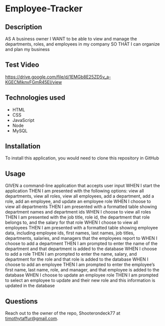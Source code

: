# Employee-Tracker
## Description 

AS A business owner
I WANT to be able to view and manage the departments, roles, and employees in my company
SO THAT I can organize and plan my business

## Test Video 

https://drive.google.com/file/d/1EMGb8E25ZD5v_a-KGECMiknvFGmR45EI/view

## Technologies used
- HTML
- CSS
- JavaScript
- Node
- MySQL

## Installation

To install this application, you would need to clone this repository in GitHub

## Usage
GIVEN a command-line application that accepts user input
WHEN I start the application
THEN I am presented with the following options: view all departments, view all roles, view all employees, add a department, add a role, add an employee, and update an employee role
WHEN I choose to view all departments
THEN I am presented with a formatted table showing department names and department ids
WHEN I choose to view all roles
THEN I am presented with the job title, role id, the department that role belongs to, and the salary for that role
WHEN I choose to view all employees
THEN I am presented with a formatted table showing employee data, including employee ids, first names, last names, job titles, departments, salaries, and managers that the employees report to
WHEN I choose to add a department
THEN I am prompted to enter the name of the department and that department is added to the database
WHEN I choose to add a role
THEN I am prompted to enter the name, salary, and department for the role and that role is added to the database
WHEN I choose to add an employee
THEN I am prompted to enter the employee’s first name, last name, role, and manager, and that employee is added to the database
WHEN I choose to update an employee role
THEN I am prompted to select an employee to update and their new role and this information is updated in the database 


## Questions
Reach out to the owner of the repo, Shooterondeck77 at timothytaffur@gmail.com.